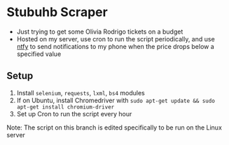 # Stubuhb Scraper

- Just trying to get some Olivia Rodrigo tickets on a budget
- Hosted on my server, use cron to run the script periodically, and use [ntfy](https://github.com/binwiederhier/ntfy) to send notifications to my phone when the price drops below a specified value

## Setup
1. Install `selenium`, `requests`, `lxml`, `bs4` modules
2. If on Ubuntu, install Chromedriver with `sudo apt-get update && sudo apt-get install chromium-driver`
3. Set up Cron to run the script every hour

Note: The script on this branch is edited specifically to be run on the Linux server
